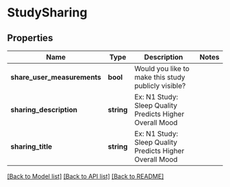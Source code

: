 # StudySharing

## Properties
Name | Type | Description | Notes
------------ | ------------- | ------------- | -------------
**share_user_measurements** | **bool** | Would you like to make this study publicly visible? | 
**sharing_description** | **string** | Ex: N1 Study: Sleep Quality Predicts Higher Overall Mood | 
**sharing_title** | **string** | Ex: N1 Study: Sleep Quality Predicts Higher Overall Mood | 

[[Back to Model list]](../../README.md#documentation-for-models) [[Back to API list]](../../README.md#documentation-for-api-endpoints) [[Back to README]](../../README.md)
